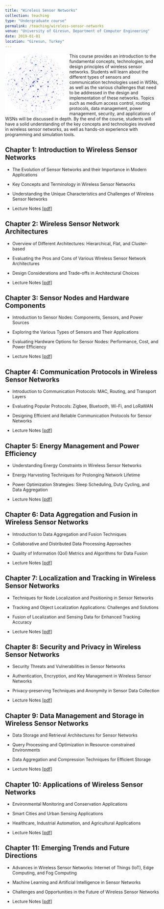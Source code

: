 ```yaml
---
title: "Wireless Sensor Networks"
collection: teaching
type: "Undergraduate course"
permalink: /teaching/wireless-sensor-networks
venue: "University of Giresun, Department of Computer Engineering"
date: 2019-01-01
location: "Giresun, Turkey"
---
```


<img align="left" width="200" alt="wireless sensor network" src="/images/teaching/wireless-sensor-network-course.webp" style="float: left; margin-right: 10px;"> This course provides an introduction to the fundamental concepts, technologies, and design principles of wireless sensor networks. Students will learn about the different types of sensors and communication technologies used in WSNs, as well as the various challenges that need to be addressed in the design and implementation of these networks. Topics such as medium access control, routing protocols, data management, power management, security, and applications of WSNs will be discussed in depth. By the end of the course, students will have a solid understanding of the key concepts and technologies involved in wireless sensor networks, as well as hands-on experience with programming and simulation tools.

Chapter 1: Introduction to Wireless Sensor Networks
-----

* The Evolution of Sensor Networks and their Importance in Modern Applications
* Key Concepts and Terminology in Wireless Sensor Networks
* Understanding the Unique Characteristics and Challenges of Wireless Sensor Networks

* Lecture Notes <a href="../files/wsn/Chapter_01_Introduction_to_WSN.pdf">[pdf]</a>

Chapter 2: Wireless Sensor Network Architectures
-----

* Overview of Different Architectures: Hierarchical, Flat, and Cluster-based
* Evaluating the Pros and Cons of Various Wireless Sensor Network Architectures
* Design Considerations and Trade-offs in Architectural Choices

* Lecture Notes <a href="../files/wsn/Chapter_02_WSN_Architectures.pdf">[pdf]</a>

Chapter 3: Sensor Nodes and Hardware Components
-----

* Introduction to Sensor Nodes: Components, Sensors, and Power Sources
* Exploring the Various Types of Sensors and Their Applications
* Evaluating Hardware Options for Sensor Nodes: Performance, Cost, and Power Efficiency

* Lecture Notes <a href="../files/wsn/Chapter_03_Sensor_Nodes_and_Hardware_Components.pdf">[pdf]</a>

Chapter 4: Communication Protocols in Wireless Sensor Networks
-----

* Introduction to Communication Protocols: MAC, Routing, and Transport Layers
* Evaluating Popular Protocols: Zigbee, Bluetooth, Wi-Fi, and LoRaWAN
* Designing Efficient and Reliable Communication Protocols for Sensor Networks

* Lecture Notes <a href="../files/wsn/Chapter_04_Communication_Protocols.pdf">[pdf]</a>

Chapter 5: Energy Management and Power Efficiency
-----

* Understanding Energy Constraints in Wireless Sensor Networks
* Energy Harvesting Techniques for Prolonging Network Lifetime
* Power Optimization Strategies: Sleep Scheduling, Duty Cycling, and Data Aggregation

* Lecture Notes <a href="../files/wsn/Chapter_05_Energy_Management_and_Power_Efficiency.pdf">[pdf]</a>

Chapter 6: Data Aggregation and Fusion in Wireless Sensor Networks
-----

* Introduction to Data Aggregation and Fusion Techniques
* Collaborative and Distributed Data Processing Approaches
* Quality of Information (QoI) Metrics and Algorithms for Data Fusion

* Lecture Notes <a href="../files/wsn/Chapter_06_Data_Aggregation_and_Fusion.pdf">[pdf]</a>

Chapter 7: Localization and Tracking in Wireless Sensor Networks
-----

* Techniques for Node Localization and Positioning in Sensor Networks
* Tracking and Object Localization Applications: Challenges and Solutions
* Fusion of Localization and Sensing Data for Enhanced Tracking Accuracy

* Lecture Notes <a href="../files/wsn/Chapter_07_Localization_and_Tracking.pdf">[pdf]</a>

Chapter 8: Security and Privacy in Wireless Sensor Networks
-----

* Security Threats and Vulnerabilities in Sensor Networks
* Authentication, Encryption, and Key Management in Wireless Sensor Networks
* Privacy-preserving Techniques and Anonymity in Sensor Data Collection

* Lecture Notes <a href="../files/wsn/Chapter_08_Security_and_Privacy.pdf">[pdf]</a>

Chapter 9: Data Management and Storage in Wireless Sensor Networks
-----

* Data Storage and Retrieval Architectures for Sensor Networks
* Query Processing and Optimization in Resource-constrained Environments
* Data Aggregation and Compression Techniques for Efficient Storage

* Lecture Notes <a href="../files/wsn/Chapter_09_Data_Management_and_Storage.pdf">[pdf]</a>

Chapter 10: Applications of Wireless Sensor Networks
-----

* Environmental Monitoring and Conservation Applications
* Smart Cities and Urban Sensing Applications
* Healthcare, Industrial Automation, and Agricultural Applications

* Lecture Notes <a href="../files/wsn/Chapter_10_Applications.pdf">[pdf]</a>

Chapter 11: Emerging Trends and Future Directions
-----

* Advances in Wireless Sensor Networks: Internet of Things (IoT), Edge Computing, and Fog Computing
* Machine Learning and Artificial Intelligence in Sensor Networks
* Challenges and Opportunities in the Future of Wireless Sensor Networks

* Lecture Notes <a href="../files/wsn/Chapter_11_Emerging_Trends_and_Future_Directions.pdf">[pdf]</a>
